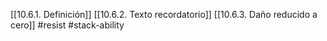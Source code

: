 [[10.6.1. Definición]]
[[10.6.2. Texto recordatorio]]
[[10.6.3. Daño reducido a cero]]
#resist #stack-ability 